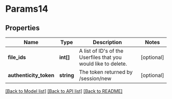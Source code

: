 # Params14

## Properties
Name | Type | Description | Notes
------------ | ------------- | ------------- | -------------
**file_ids** | **int[]** | A list of ID&#39;s of the Userfiles that you would like to delete. | [optional] 
**authenticity_token** | **string** | The token returned by /session/new | [optional] 

[[Back to Model list]](../README.md#documentation-for-models) [[Back to API list]](../README.md#documentation-for-api-endpoints) [[Back to README]](../README.md)


